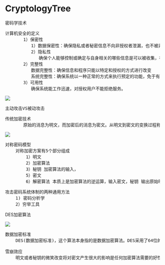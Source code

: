 # CryptologyTree
密码学技术

<pre>
计算机安全的定义
       1）保密性
          1）数据保密性：确保隐私或者秘密信息不向非授权者泄漏，也不被非授权者所使用
          2）隐私性
             确保个人能够控制或确定与自身相关的哪些信息是可以被收集，被保存的，这些信息可以由谁来公开以及向谁公开
       2）完整性
          数据完整性：确保信息和程序只能以特定和授权的方式进行改变
          系统完整性：确保系统以一种正常的方式来执行预定的功能，免于有意或者无意的非授权操纵
       3）可用性
          确保系统能工作迅速，对授权用户不能拒绝服务。
</pre>

![](https://i.imgur.com/QIeKX6a.png)

<pre>
主动攻击VS被动攻击
</pre>

<pre>
传统加密技术
       原始的消息为明文，而加密后的消息为密文。从明文到密文的变换过程称为加密；从密文到明文的变换过程称为解密。研究各种加密方案的领域称为密码学。这样的加密方案称为密码体制或者密码。
</pre>

![](https://i.imgur.com/4Steth4.png)

<pre>
对称密码模型
    对称加密方案有5个部分组成
        1）明文
        2）加密算法
        3）秘钥 加密算法的输入，
        5）密文
        6）解密算法 本质上是加密算法的逆运算，输入密文，秘钥 输出原始明文
</pre>

<pre>
攻击密码系统体制的两种通用方法
    1) 密码分析学
    2）穷举工具
</pre>

DES加密算法

![](https://i.imgur.com/zZ7fH6Q.png)

<pre>
数据加密标准
    DES(数据加密标准)，这个算法本身指的是数据加密算法。DES采用了64位的分组长度和56位的秘钥长度。它将64位的输入经过一系列变换得到64位的输出。解密则使用了相同的步骤和相同的秘钥。

雪崩效应
    明文或者秘钥的微笑改变将对密文产生很大的影响是任何加密算法需要的好性质。特别地，明文或秘钥的某一位发生变化导致密文的很多位发生变换，这被称为雪崩效应。如果变化很小，可能会给分析者提供缩小搜索秘钥或明文空间的渠道。
</pre>